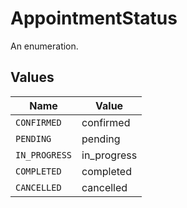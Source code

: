 # AppointmentStatus

An enumeration.


## Values

| Name          | Value         |
| ------------- | ------------- |
| `CONFIRMED`   | confirmed     |
| `PENDING`     | pending       |
| `IN_PROGRESS` | in_progress   |
| `COMPLETED`   | completed     |
| `CANCELLED`   | cancelled     |
